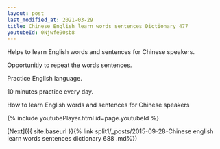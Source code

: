 ```yaml
---
layout: post
last_modified_at: 2021-03-29
title: Chinese English learn words sentences Dictionary 477 
youtubeId: 0Njwfe90sb8
---
```

 
 
Helps to learn English words and sentences for Chinese speakers.

Opportunitiy to repeat the words sentences. 

Practice English language. 
 
10 minutes practice every day. 
 
How to learn English words and sentences for Chinese speakers 
 
{% include youtubePlayer.html id=page.youtubeId %}
 
 
[Next]({{ site.baseurl }}{% link  split1/_posts/2015-09-28-Chinese english learn words sentences dictionary 688 .md%})
 
